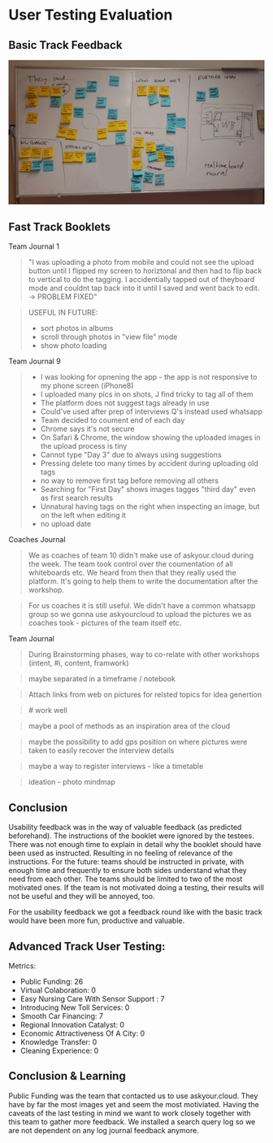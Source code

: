 # User Testing Evaluation

## Basic Track Feedback

![Basic Track Feedback](../images/unpacking-user-feedback.jpg)


## Fast Track Booklets

Team Journal 1
> "I was uploading a photo from mobile and could not see the upload button until I flipped my screen to horiztonal and then had to flip back to vertical to do the tagging. I accidentially tapped out of theyboard mode and couldnt tap back into it until I saved and went back to edit. -> PROBLEM FIXED"

> USEFUL IN FUTURE:
> - sort photos in albums
> - scroll through photos in "view file" mode
> - show photo loading

Team Journal 9
> - I was looking for opnening the app - the app is not responsive to my phone screen (iPhone8)
> - I uploaded many pics in on shots, J find tricky to tag all of them
> - The platform does not suggest tags already in use
> - Could've used after prep of interviews Q's instead used whatsapp
> - Team decided to coument end of each day
> - Chrome says it's not secure
> - On Safari & Chrome, the window showing the uploaded images in the upload process is tiny
> - Cannot type "Day 3" due to always using suggestions
> - Pressing delete too many times by accident during uploading old tags
> - no way to remove first tag before removing all others
> - Searching for "First Day" shows images tagges "third day" even as first search results
> - Unnatural having tags on the right when inspecting an image, but on the left when editing it
> - no upload date

Coaches Journal
> We as coaches of team 10 didn't make use of askyour.cloud during the week. The team took control over the coumentation of all whiteboards etc. We heard from then that they really used the platform. It's going to help them to write the documentation after the workshop.

> For us coaches it is still useful. We didn't have a common whatsapp group so we gonna use askyourcloud to upload the pictures we as coaches took - pictures of the team itself etc.

Team Journal
> During Brainstorming phases, way to co-relate with other workshops (intent, #i, content, framwork)

> maybe separated in a timeframe / notebook

> Attach links from web on pictures for relsted topics for idea genertion

> \# work well

> maybe a pool of methods as an inspiration area of the cloud

> maybe the possibility to add gps position on where pictures were taken to easily recover the interview details

> maybe a way to register interviews - like a timetable

> ideation - photo mindmap

## Conclusion

Usability feedback was in the way of valuable feedback (as predicted beforehand). The instructions of the booklet were ignored by the testees. There was not enough time to explain in detail why the booklet should have been used as instructed. Resulting in no feeling of relevance of the instructions. For the future: teams should be instructed in private, with enough time and frequently to ensure both sides understand what they need from each other. The teams should be limited to two of the most motivated ones. If the team is not motivated doing a testing, their results will not be useful and they will be annoyed, too.

For the usability feedback we got a feedback round like with the basic track would have been more fun, productive and valuable.

## Advanced Track User Testing:

Metrics:

- Public Funding: 26
- Virtual Colaboration: 0
- Easy Nursing Care With Sensor Support : 7
- Introducing New Toll Services: 0
- Smooth Car Financing: 7
- Regional Innovation Catalyst: 0
- Economic Attractiveness Of A City: 0
- Knowledge Transfer: 0
- Cleaning Experience: 0


## Conclusion & Learning

Public Funding was the team that contacted us to use askyour.cloud.
They have by far the most images yet and seem the most motiviated.
Having the caveats of the last testing in mind we want to work closely together with this team to gather more feedback. We installed a search query log so we are not dependent on any log journal feedback anymore.
